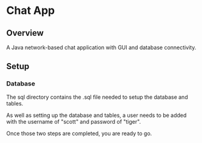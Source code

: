 # Chat App

## Overview

A Java network-based chat application with GUI and database connectivity.

## Setup

### Database

The sql directory contains the .sql file needed to setup the database and tables.

As well as setting up the database and tables,
a user needs to be added with the username of "scott"
and password of "tiger".

Once those two steps are completed, you are ready to go.
